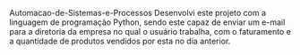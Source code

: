 Automacao-de-Sistemas-e-Processos
Desenvolvi este projeto com a linguagem de programação Python, sendo este capaz de enviar um e-mail para a diretoria da empresa no qual o usuário trabalha, com o faturamento e a quantidade de produtos vendidos por esta no dia anterior.
